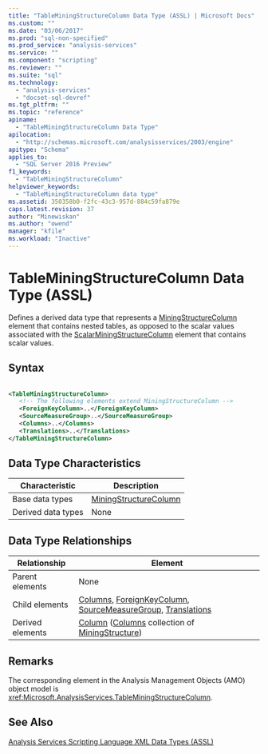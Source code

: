 ```yaml
---
title: "TableMiningStructureColumn Data Type (ASSL) | Microsoft Docs"
ms.custom: ""
ms.date: "03/06/2017"
ms.prod: "sql-non-specified"
ms.prod_service: "analysis-services"
ms.service: ""
ms.component: "scripting"
ms.reviewer: ""
ms.suite: "sql"
ms.technology: 
  - "analysis-services"
  - "docset-sql-devref"
ms.tgt_pltfrm: ""
ms.topic: "reference"
apiname: 
  - "TableMiningStructureColumn Data Type"
apilocation: 
  - "http://schemas.microsoft.com/analysisservices/2003/engine"
apitype: "Schema"
applies_to: 
  - "SQL Server 2016 Preview"
f1_keywords: 
  - "TableMiningStructureColumn"
helpviewer_keywords: 
  - "TableMiningStructureColumn data type"
ms.assetid: 350358b0-f2fc-43c3-957d-884c59fa879e
caps.latest.revision: 37
author: "Minewiskan"
ms.author: "owend"
manager: "kfile"
ms.workload: "Inactive"
---
```

# TableMiningStructureColumn Data Type (ASSL)
  Defines a derived data type that represents a [MiningStructureColumn](../../../analysis-services/scripting/data-type/miningstructurecolumn-data-type-assl.md) element that contains nested tables, as opposed to the scalar values associated with the [ScalarMiningStructureColumn](../../../analysis-services/scripting/data-type/scalarminingstructurecolumn-data-type-assl.md) element that contains scalar values.  
  
## Syntax  
  
```xml  
  
<TableMiningStructureColumn>  
   <!-- The following elements extend MiningStructureColumn -->  
   <ForeignKeyColumn>..</ForeignKeyColumn>  
   <SourceMeasureGroup>..</SourceMeasureGroup>  
   <Columns>..</Columns>  
   <Translations>..</Translations>  
</TableMiningStructureColumn>  
```  
  
## Data Type Characteristics  
  
|Characteristic|Description|  
|--------------------|-----------------|  
|Base data types|[MiningStructureColumn](../../../analysis-services/scripting/data-type/miningstructurecolumn-data-type-assl.md)|  
|Derived data types|None|  
  
## Data Type Relationships  
  
|Relationship|Element|  
|------------------|-------------|  
|Parent elements|None|  
|Child elements|[Columns](../../../analysis-services/scripting/collections/columns-element-assl.md), [ForeignKeyColumn](../../../analysis-services/scripting/objects/foreignkeycolumn-element-assl.md), [SourceMeasureGroup](../../../analysis-services/scripting/objects/sourcemeasuregroup-element-assl.md), [Translations](../../../analysis-services/scripting/collections/translations-element-assl.md)|  
|Derived elements|[Column](../../../analysis-services/scripting/objects/column-element-assl.md) ([Columns](../../../analysis-services/scripting/collections/columns-element-assl.md) collection of [MiningStructure](../../../analysis-services/scripting/objects/miningstructure-element-assl.md))|  
  
## Remarks  
 The corresponding element in the Analysis Management Objects (AMO) object model is <xref:Microsoft.AnalysisServices.TableMiningStructureColumn>.  
  
## See Also  
 [Analysis Services Scripting Language XML Data Types &#40;ASSL&#41;](../../../analysis-services/scripting/data-type/analysis-services-scripting-language-xml-data-types-assl.md)  
  
  
